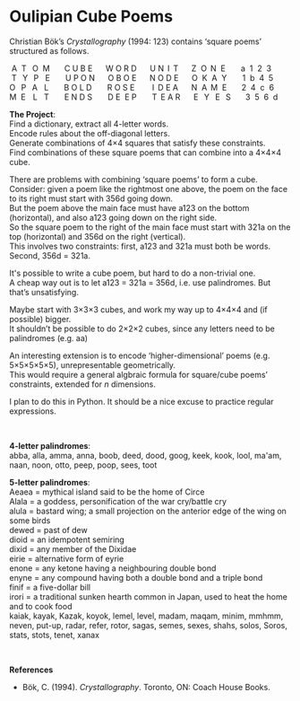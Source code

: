 # Oulipian Cube Poems

Christian Bök’s <i>Crystallography</i> (1994: 123) contains ‘square poems’ structured as follows.

&nbsp;A &nbsp;T &nbsp;&thinsp;O &nbsp;M &nbsp; &nbsp; &nbsp;&thinsp;C U B E &nbsp; &nbsp; &nbsp;W O R D &nbsp; &nbsp; &nbsp;U N &thinsp;I &thinsp;T &nbsp; &nbsp; &nbsp;Z &nbsp;O &thinsp;N &nbsp;E &nbsp; &nbsp; &nbsp; a  &nbsp;1 &nbsp;2 &nbsp;3
<br>&nbsp;T &nbsp;&thinsp;Y &nbsp;&thinsp;P &nbsp; E &nbsp; &nbsp; &nbsp; U P O N &nbsp; &nbsp; &nbsp;O B O E &nbsp; &nbsp; &nbsp;N O D E &nbsp; &nbsp; &nbsp;O &nbsp;K &nbsp;A &nbsp;Y &nbsp; &nbsp; &nbsp; 1  &nbsp;b  &nbsp;4 &nbsp;5
<br>O &nbsp;&thinsp;P &nbsp;&thinsp;A &nbsp; L &nbsp; &nbsp; &nbsp; B O L D &nbsp; &nbsp; &nbsp; R O S E &nbsp; &nbsp; &nbsp; &nbsp;I &thinsp;D E A &nbsp; &nbsp; &nbsp;N &nbsp;A &thinsp;M &nbsp;E &nbsp; &nbsp; &nbsp;&thinsp;2  &nbsp;4  &nbsp;c  &nbsp;6
<br>M &nbsp;E &nbsp;&thinsp;&thinsp;L &nbsp; T &nbsp; &nbsp; &nbsp; E N D S &nbsp; &nbsp; &nbsp; D E &nbsp;E P &nbsp; &nbsp; &nbsp; T &thinsp;E A R &nbsp; &nbsp; &nbsp;E &nbsp;&thinsp;Y &nbsp;&thinsp;E &nbsp;&thinsp;S &nbsp; &nbsp; &nbsp;&thinsp;3  &nbsp;5  &nbsp;6  &nbsp;d
 
<b>The Project</b>: 
<br>Find a dictionary, extract all 4-letter words.
<br>Encode rules about the off-diagonal letters.
<br>Generate combinations of 4×4 squares that satisfy these constraints.
<br>Find combinations of these square poems that can combine into a 4×4×4 cube.

There are problems with combining ‘square poems’ to form a cube. 
<br>Consider: given a poem like the rightmost one above, the poem on the face to its right must start with 356d going down. 
<br>But the poem above the main face must have a123 on the bottom (horizontal), and also a123 going down on the right side. 
<br>So the square poem to the right of the main face must start with 321a on the top (horizontal) and 356d on the right (vertical).
<br>This involves two constraints: first, a123 and 321a must both be words. Second, 356d = 321a.

It's possible to write a cube poem, but hard to do a non-trivial one.
<br>A cheap way out is to let a123 = 321a = 356d, i.e. use palindromes. But that’s unsatisfying.

Maybe start with 3×3×3 cubes, and work my way up to 4×4×4 and (if possible) bigger.
<br>It shouldn’t be possible to do 2×2×2 cubes, since any letters need to be palindromes (e.g. aa)

An interesting extension is to encode ‘higher-dimensional’ poems (e.g. 5×5×5×5×5), unrepresentable geometrically.
<br>This would require a general algbraic formula for square/cube poems’ constraints, extended for <i>n</i> dimensions.

I plan to do this in Python. It should be a nice excuse to practice regular expressions.

&nbsp;

<b>4-letter palindromes</b>: 
<br>abba, alla, amma, anna, boob, deed, dood, goog, keek, kook, lool, ma'am, naan, noon, otto, peep, poop, sees, toot

<b>5-letter palindromes</b>: 
<br>Aeaea = mythical island said to be the home of Circe
<br>Alala = a goddess, personification of the war cry/battle cry
<br>alula = bastard wing; a small projection on the anterior edge of the wing on some birds
<br>dewed = past of dew
<br>dioid = an idempotent semiring
<br>dixid = any member of the Dixidae
<br>eirie = alternative form of eyrie
<br>enone = any ketone having a neighbouring double bond
<br>enyne = any compound having both a double bond and a triple bond
<br>finif = a five-dollar bill 
<br>irori = a traditional sunken hearth common in Japan, used to heat the home and to cook food
<br>kaiak, kayak, Kazak, koyok, lemel, level, madam, maqam, minim, mmhmm, neven, put-up, radar, refer, rotor, sagas, semes, sexes, shahs, solos, Soros, stats, stots, tenet, xanax

&nbsp;

<b>References</b>
<ul>
<li>Bök, C. (1994). <i>Crystallography</i>. Toronto, ON: Coach House Books.
</ul>
